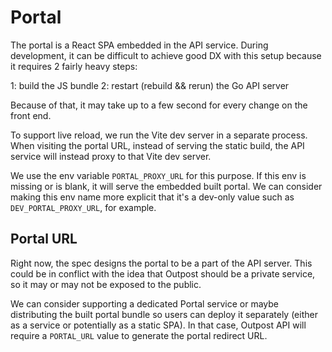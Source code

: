 # Portal

The portal is a React SPA embedded in the API service. During development, it can be difficult to achieve good DX with this setup because it requires 2 fairly heavy steps:

1: build the JS bundle
2: restart (rebuild && rerun) the Go API server

Because of that, it may take up to a few second for every change on the front end.

To support live reload, we run the Vite dev server in a separate process. When visiting the portal URL, instead of serving the static build, the API service will instead proxy to that Vite dev server.

We use the env variable `PORTAL_PROXY_URL` for this purpose. If this env is missing or is blank, it will serve the embedded built portal. We can consider making this env name more explicit that it's a dev-only value such as `DEV_PORTAL_PROXY_URL`, for example.

## Portal URL

Right now, the spec designs the portal to be a part of the API server. This could be in conflict with the idea that Outpost should be a private service, so it may or may not be exposed to the public.

We can consider supporting a dedicated Portal service or maybe distributing the built portal bundle so users can deploy it separately (either as a service or potentially as a static SPA). In that case, Outpost API will require a `PORTAL_URL` value to generate the portal redirect URL.
